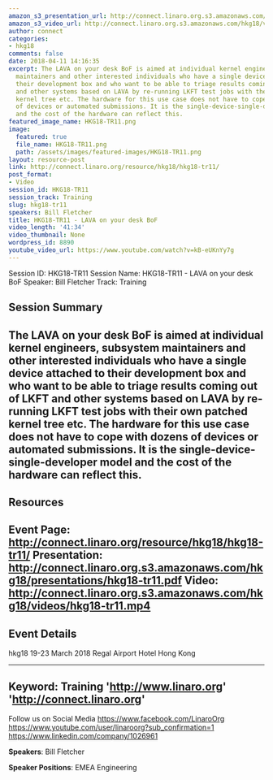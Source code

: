 ```yaml
---
amazon_s3_presentation_url: http://connect.linaro.org.s3.amazonaws.com/hkg18/presentations/hkg18-tr11.pdf
amazon_s3_video_url: http://connect.linaro.org.s3.amazonaws.com/hkg18/videos/hkg18-tr11.mp4
author: connect
categories:
- hkg18
comments: false
date: 2018-04-11 14:16:35
excerpt: The LAVA on your desk BoF is aimed at individual kernel engineers, subsystem
  maintainers and other interested individuals who have a single device attached to
  their development box and who want to be able to triage results coming out of LKFT
  and other systems based on LAVA by re-running LKFT test jobs with their own patched
  kernel tree etc. The hardware for this use case does not have to cope with dozens
  of devices or automated submissions. It is the single-device-single-developer model
  and the cost of the hardware can reflect this.
featured_image_name: HKG18-TR11.png
image:
  featured: true
  file_name: HKG18-TR11.png
  path: /assets/images/featured-images/HKG18-TR11.png
layout: resource-post
link: http://connect.linaro.org/resource/hkg18/hkg18-tr11/
post_format:
- Video
session_id: HKG18-TR11
session_track: Training
slug: hkg18-tr11
speakers: Bill Fletcher
title: HKG18-TR11 - LAVA on your desk BoF
video_length: '41:34'
video_thumbnail: None
wordpress_id: 8890
youtube_video_url: https://www.youtube.com/watch?v=kB-eUKnYy7g
---
```


Session ID: HKG18-TR11
Session Name: HKG18-TR11 - LAVA on your desk BoF
Speaker: Bill Fletcher
Track: Training


## Session Summary
The LAVA on your desk BoF is aimed at individual kernel engineers, subsystem maintainers and other interested individuals who have a single device attached to their development box and who want to be able to triage results coming out of LKFT and other systems based on LAVA by re-running LKFT test jobs with their own patched kernel tree etc. The hardware for this use case does not have to cope with dozens of devices or automated submissions. It is the single-device-single-developer model and the cost of the hardware can reflect this.
---------------------------------------------------
## Resources
Event Page: http://connect.linaro.org/resource/hkg18/hkg18-tr11/
Presentation: http://connect.linaro.org.s3.amazonaws.com/hkg18/presentations/hkg18-tr11.pdf
Video: http://connect.linaro.org.s3.amazonaws.com/hkg18/videos/hkg18-tr11.mp4
 ---------------------------------------------------
## Event Details
hkg18
19-23 March 2018 
Regal Airport Hotel Hong Kong

---------------------------------------------------
Keyword: Training
'http://www.linaro.org'
'http://connect.linaro.org'
---------------------------------------------------
Follow us on Social Media
https://www.facebook.com/LinaroOrg
https://www.youtube.com/user/linaroorg?sub_confirmation=1
https://www.linkedin.com/company/1026961

**Speakers**: Bill Fletcher

**Speaker Positions**: EMEA Engineering